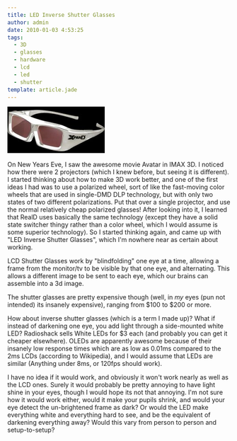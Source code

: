 ```yaml
---
title: LED Inverse Shutter Glasses
author: admin
date: 2010-01-03 4:53:25
tags: 
  - 3D
  - glasses
  - hardware
  - lcd
  - led
  - shutter
template: article.jade
---
```


[![](inverse-shutter.png "inverse shutter")](inverse-shutter.png)

On New Years Eve, I saw the awesome movie Avatar in IMAX 3D. I noticed how there were 2 projectors (which I knew before, but seeing it is different). I started thinking about how to make 3D work better, and one of the first ideas I had was to use a polarized wheel, sort of like the fast-moving color wheels that are used in single-DMD DLP technology, but with only two states of two different polarizations. Put that over a single projector, and use the normal relatively cheap polarized glasses! After looking into it, I learned that RealD uses basically the same technology (except they have a solid state switcher thingy rather than a color wheel, which I would assume is some superior technology). So I started thinking again, and came up with "LED Inverse Shutter Glasses", which I'm nowhere near as certain about working.

LCD Shutter Glasses work by "blindfolding" one eye at a time, allowing a frame from the monitor/tv to be visible by that one eye, and alternating. This allows a different image to be sent to each eye, which our brains can assemble into a 3d image.

The shutter glasses are pretty expensive though (well, in *my* eyes (pun not intended) its insanely expensive), ranging from $100 to $200 or more.

How about inverse shutter glasses (which is a term I made up)? What if instead of darkening one eye, you add light through a side-mounted white LED? Radioshack sells White LEDs for $3 each (and probably you can get it cheaper elsewhere). OLEDs are apparently awesome because of their insanely low response times which are as low as 0.01ms compared to the 2ms LCDs (according to Wikipedia), and I would assume that LEDs are similar (Anything under 8ms, or 120fps should work).

I have no idea if it would work, and obviously it won't work nearly as well as the LCD ones. Surely it would probably be pretty annoying to have light shine in your eyes, though I would hope its not that annoying. I'm not sure how it would work either, would it make your pupils shrink, and would your eye detect the un-brightened frame as dark? Or would the LED make everything white and everything hard to see, and be the equivalent of darkening everything away? Would this vary from person to person and setup-to-setup?
